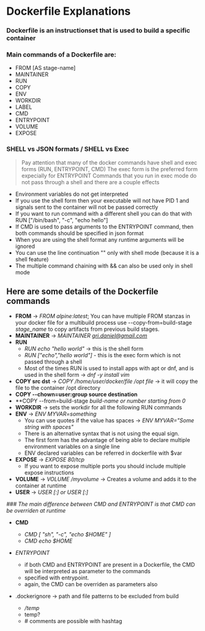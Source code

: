 # Dockerfile Explanations 


### Dockerfile is an instructionset that is used to build a specific container
### Main commands of a Dockerfile are:

- FROM [AS stage-name]
- MAINTAINER
- RUN
- COPY
- ENV
- WORKDIR
- LABEL
- CMD
- ENTRYPOINT
- VOLUME
- EXPOSE

### SHELL vs JSON formats / SHELL vs Exec

> Pay attention that many of the docker commands have shell and exec forms (RUN, ENTRYPOINT, CMD)
> The exec form is the preferred form expecially for ENTRYPOINT
> Commands that you run in exec mode do not pass through a shell and there are a couple effects
- Environment variables do not get interpreted
- If you use the shell  form then your executable will not have PID 1 and signals sent to the container will not 
  be passed correctly
- If you want to run command with a different shell you can do that with RUN ["/bin/bash", "-c", "echo hello"]
- If CMD is used to pass arguments to the ENTRYPOINT command, then both commands should be specified in json format
- When you are using the shell format any runtime arguments will be ignored
- You can use the line continuation "\" only with shell mode (because it is a shell feature)
- The multiple command chaining with && can also be used only in shell mode

## Here are some details of the Dockerfile commands

- **FROM**  -> *FROM alpine:latest*; You can have multiple FROM stanzas in your docker file for a multibuild process
use --copy-from=build-stage *stage_name* to copy artifacts from previous build stages.
- **MAINTAINER** -> *MAINTAINER gri.daniel@gmail.com*
- **RUN** 
	- *RUN echo "hello world"* -> this is the shell form
	- *RUN ["echo","hello world"]* - this is the exec form which is not passed through a shell
	- Most of the times RUN is used to install apps with apt or dnf, and is used in the shell form -> *dnf -y install vim*
- **COPY src dst** -> *COPY /home/user/docker/file /opt file* -> it will copy the file to the container /opt directory
- **COPY --chown=user:group source destination**
- **COPY --from=build-stage *build-name or number starting from 0*
- **WORKDIR** -> sets the workdir for all the following RUN commands
- **ENV** -> *ENV MYVAR=something*
	- You can use quotes if the value has spaces -> *ENV MYVAR="Some string with spaces"*
	- There is an alternative syntax that is not using the equal sign.
	- The first form has the advantage of being able to declare multiple environment variables on a single line
	- ENV declared variables can be referred in dockerfile with $var
- **EXPOSE** -> *EXPOSE 80/tcp*
	- If you want to expose multiple ports you should include multiple expose instructions
- **VOLUME** -> *VOLUME /myvolume* -> Creates a volume and adds it to the container at runtime
- **USER** -> *USER <user>[:<group>] or USER <UID>[:<GID>]*


*### The main difference between CMD and ENTRYPOINT is that CMD can be overriden  at runtime*
- **CMD**
	- *CMD [ "sh", "-c", "echo $HOME" ]*
	- *CMD echo $HOME*
- *ENTRYPOINT*

	- if both CMD and ENTRYPOINT are present in a Dockerfile, the CMD will be interpreted as parameter to the commands
	- specified with entrypoint.
	- again, the CMD can be overriden as parameters also

- .dockerignore -> path and file patterns to be excluded from build
	- */temp*
	- temp?
	- \# comments are possible with hashtag

